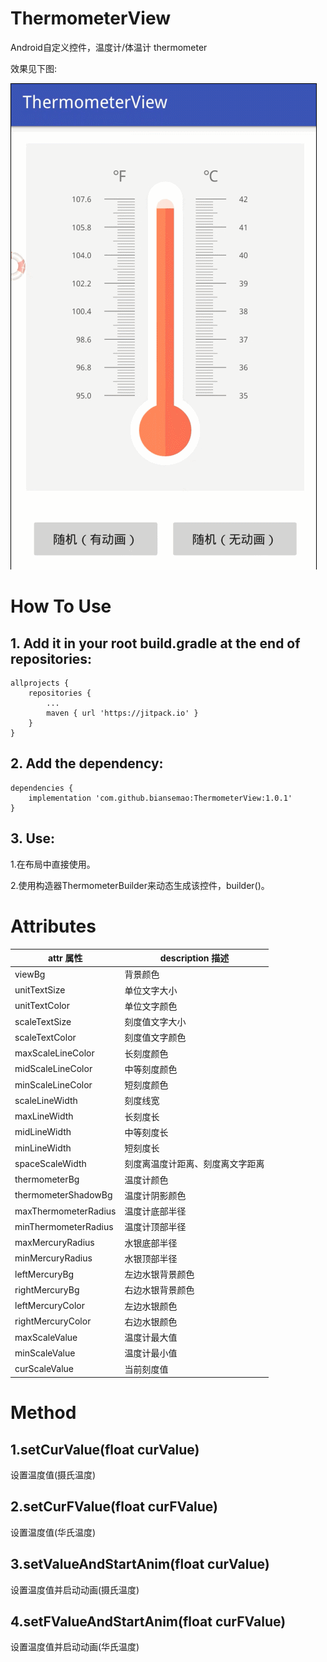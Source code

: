 # ThermometerView
Android自定义控件，温度计/体温计 thermometer

效果见下图:

![](https://github.com/biansemao/ThermometerView/blob/master/GIF.gif)

# How To Use
## 1. Add it in your root build.gradle at the end of repositories:
```
allprojects {
	repositories {
		...
		maven { url 'https://jitpack.io' }
	}
}
```
## 2. Add the dependency:
```
dependencies {
    implementation 'com.github.biansemao:ThermometerView:1.0.1'
}
```
## 3. Use:
1.在布局中直接使用。

2.使用构造器ThermometerBuilder来动态生成该控件，builder()。
# Attributes
| attr 属性 | description 描述 |
|-----------|-----------------|
| viewBg | 背景颜色 |
| unitTextSize | 单位文字大小 |
| unitTextColor | 单位文字颜色 |
| scaleTextSize | 刻度值文字大小 |
| scaleTextColor | 刻度值文字颜色 |
| maxScaleLineColor | 长刻度颜色 |
| midScaleLineColor | 中等刻度颜色 |
| minScaleLineColor | 短刻度颜色 |
| scaleLineWidth | 刻度线宽 |
| maxLineWidth | 长刻度长 |
| midLineWidth | 中等刻度长 |
| minLineWidth | 短刻度长 |
| spaceScaleWidth | 刻度离温度计距离、刻度离文字距离 |
| thermometerBg | 温度计颜色 |
| thermometerShadowBg | 温度计阴影颜色 |
| maxThermometerRadius | 温度计底部半径 |
| minThermometerRadius | 温度计顶部半径 |
| maxMercuryRadius | 水银底部半径 |
| minMercuryRadius | 水银顶部半径 |
| leftMercuryBg | 左边水银背景颜色 |
| rightMercuryBg | 右边水银背景颜色 |
| leftMercuryColor | 左边水银颜色 |
| rightMercuryColor | 右边水银颜色 |
| maxScaleValue | 温度计最大值 |
| minScaleValue | 温度计最小值 |
| curScaleValue | 当前刻度值 |
# Method
## 1.setCurValue(float curValue)
设置温度值(摄氏温度)
## 2.setCurFValue(float curFValue)
设置温度值(华氏温度)
## 3.setValueAndStartAnim(float curValue)
设置温度值并启动动画(摄氏温度)
## 4.setFValueAndStartAnim(float curFValue)
设置温度值并启动动画(华氏温度)
